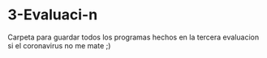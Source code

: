 # 3-Evaluaci-n
Carpeta para guardar todos los programas hechos en la tercera evaluacion si el coronavirus no me mate ;)
